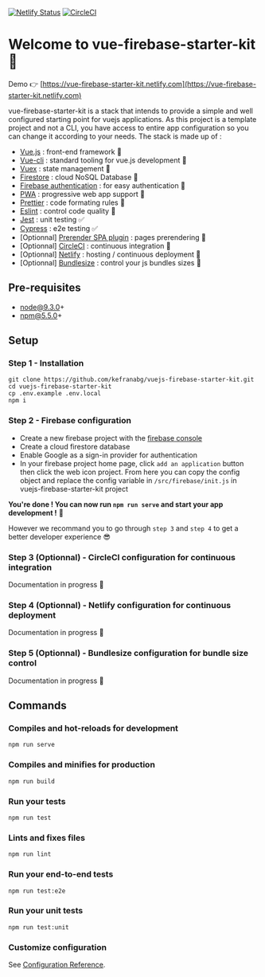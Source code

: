[![Netlify Status](https://api.netlify.com/api/v1/badges/4e57ab36-3c83-46b6-bf38-7b3d2c7ac986/deploy-status)](https://app.netlify.com/sites/vue-firebase-starter-kit/deploys)
[![CircleCI](https://circleci.com/gh/kefranabg/vuejs-firebase-starter-kit/tree/master.svg?style=svg&circle-token=f311e2320782a12321a769faa2ef1d3cdf5e1a10)](https://circleci.com/gh/kefranabg/vuejs-firebase-starter-kit/tree/master)


# Welcome to vue-firebase-starter-kit :wave:

Demo :point_right: [https://vue-firebase-starter-kit.netlify.com](https://vue-firebase-starter-kit.netlify.com)

vue-firebase-starter-kit is a stack that intends to provide a simple and well configured starting point for vuejs applications. As this project is a template project and not a CLI, you have access to entire app configuration so you can change it according to your needs. The stack is made up of :

* [Vue.js](https://vuejs.org/) : front-end framework :metal:
* [Vue-cli](https://cli.vuejs.org/) : standard tooling for vue.js development :wrench:
* [Vuex](https://vuex.vuejs.org/) : state management :repeat:
* [Firestore](https://firebase.google.com/products/firestore/) : cloud NoSQL Database :floppy_disk:
* [Firebase authentication](https://firebase.google.com/products/firestore/) : for easy authentication :bust_in_silhouette:
* [PWA](https://www.npmjs.com/package/@vue/cli-plugin-pwa) : progressive web app support :iphone:
* [Prettier](https://prettier.io/) : code formating rules :lipstick:
* [Eslint](https://eslint.org/) : control code quality :rotating_light:
* [Jest](https://jestjs.io/) : unit testing :white_check_mark:
* [Cypress](https://www.cypress.io/) : e2e testing :white_check_mark:
* [Optionnal] [Prerender SPA plugin](https://github.com/chrisvfritz/prerender-spa-plugin) : pages prerendering :page_facing_up:
* [Optionnal] [CircleCI](https://circleci.com/) : continuous integration :green_heart:
* [Optionnal] [Netlify](https://www.netlify.com/) : hosting / continuous deployment :rocket:
* [Optionnal] [Bundlesize](https://github.com/siddharthkp/bundlesize) : control your js bundles sizes :file_folder:

## Pre-requisites

* node@9.3.0+
* npm@5.5.0+

## Setup 

### Step 1 - Installation

``` 
git clone https://github.com/kefranabg/vuejs-firebase-starter-kit.git
cd vuejs-firebase-starter-kit
cp .env.example .env.local
npm i
```

### Step 2 - Firebase configuration

* Create a new firebase project with the [firebase console](https://console.firebase.google.com)
* Create a cloud firestore database
* Enable Google as a sign-in provider for authentication
* In your firebase project home page, click `add an application` button then click the web icon project.
From here you can copy the config object and replace the config variable in `/src/firebase/init.js` in vuejs-firebase-starter-kit project

**You're done ! You can now run `npm run serve` and start your app development !** :tada:

However we recommand you to go through `step 3` and `step 4` to get a better developer experience :sunglasses:

### Step 3 (Optionnal) - CircleCI configuration for continuous integration

Documentation in progress :memo:

### Step 4 (Optionnal) - Netlify configuration for continuous deployment

Documentation in progress :memo:

### Step 5 (Optionnal) - Bundlesize configuration for bundle size control

Documentation in progress :memo:

## Commands

### Compiles and hot-reloads for development

```
npm run serve
```

### Compiles and minifies for production

```
npm run build
```

### Run your tests

```
npm run test
```

### Lints and fixes files

```
npm run lint
```

### Run your end-to-end tests

```
npm run test:e2e
```

### Run your unit tests

```
npm run test:unit
```

### Customize configuration

See [Configuration Reference](https://cli.vuejs.org/config/).
